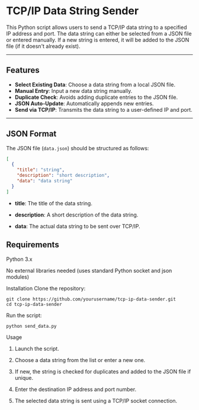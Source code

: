# TCP/IP Data String Sender

This Python script allows users to send a TCP/IP data string to a specified IP address and port. The data string can either be selected from a JSON file or entered manually. If a new string is entered, it will be added to the JSON file (if it doesn't already exist).

---

## Features

- **Select Existing Data**: Choose a data string from a local JSON file.
- **Manual Entry**: Input a new data string manually.
- **Duplicate Check**: Avoids adding duplicate entries to the JSON file.
- **JSON Auto-Update**: Automatically appends new entries.
- **Send via TCP/IP**: Transmits the data string to a user-defined IP and port.

---

## JSON Format

The JSON file (`data.json`) should be structured as follows:

```json
[
  {
    "title": "string",
    "description": "short description",
    "data": "data string"
  }
]
```
- **title**: The title of the data string.

- **description**: A short description of the data string.

- **data**: The actual data string to be sent over TCP/IP.

## Requirements
Python 3.x

No external libraries needed (uses standard Python socket and json modules)

Installation
Clone the repository:

```
git clone https://github.com/yourusername/tcp-ip-data-sender.git
cd tcp-ip-data-sender
```

Run the script:
```
python send_data.py
```
Usage
1. Launch the script.

2. Choose a data string from the list or enter a new one.

3. If new, the string is checked for duplicates and added to the JSON file if unique.

4. Enter the destination IP address and port number.

5. The selected data string is sent using a TCP/IP socket connection.

